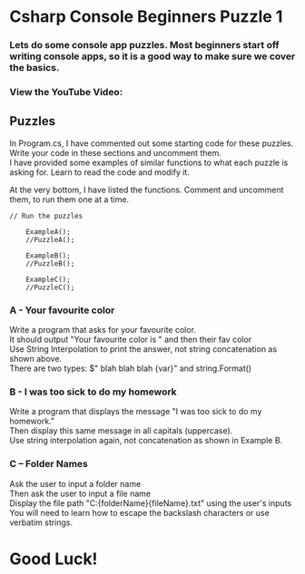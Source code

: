# Csharp Console  Beginners Puzzle 1
### Lets do some console app puzzles. Most beginners start off writing console apps, so it is a good way to make sure we cover the basics.

### View the YouTube Video: 


## Puzzles
In Program.cs, I have commented out some starting code for these puzzles. <br />
Write your code in these sections and uncomment them. <br />
I have provided some examples of similar functions to what each puzzle is asking for. Learn to read the code and modify it. <br />

At the very bottom, I have listed the functions. Comment and uncomment them, to run them one at a time.

```
// Run the puzzles

    ExampleA();
    //PuzzleA();

    ExampleB();
    //PuzzleB();

    ExampleC();
    //PuzzleC();
```

### A -  Your favourite color
Write a program that asks for your favourite color. <br />
It should output "Your favourite color is " and then their fav color <br />
Use String Interpolation to print the answer, not string concatenation as shown above. <br />
There are two types: $" blah blah blah {var}" and string.Format() <br />


### B - I was too sick to do my homework
Write a program that displays the message "I was too sick to do my homework." <br />
Then display this same message in all capitals (uppercase). <br />
Use string interpolation again, not concatenation as shown in Example B. <br />


### C – Folder Names
Ask the user to input a folder name <br />
Then ask the user to input a file name <br />
Display the file path "C:\{folderName}\{fileName}.txt" using the user's inputs <br />
You will need to learn how to escape the backslash characters or use verbatim strings. <br />


# Good Luck!